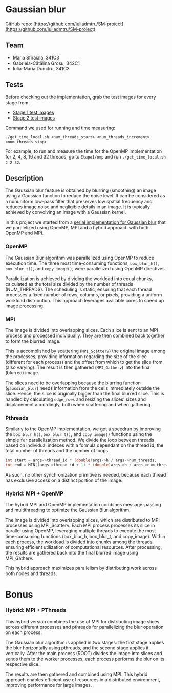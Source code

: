 # Gaussian blur

GitHub repo: [https://github.com/iuliadmtru/SM-proiect](https://github.com/iuliadmtru/SM-proiect)

## Team

- Maria Sfîrăială, 341C3
- Gabriela-Cătălina Grosu, 342C1
- Iulia-Maria Dumitru, 341C3

## Tests

Before checking out the implementation, grab the test images for every stage from:

- [Stage 1 test images](https://github.com/iuliadmtru/SM-proiect/tree/main/Etapa1/tests)
- [Stage 2 test images](https://github.com/iuliadmtru/SM-proiect/tree/main/Etapa2/tests)

Command we used for running and time measuring:

```
./get_time_local.sh <num_threads_start> <num_threads_increment> <num_threads_stop>
```

For example, to run and measure the time for the OpenMP implementation for 2, 4,
8, 16 and 32 threads, go to `Etapa1/omp` and run `./get_time_local.sh 2 2 32`.


## Description

The Gaussian blur feature is obtained by blurring (smoothing) an image using
a Gaussian function to reduce the noise level. It can be considered as a nonuniform
low-pass filter that preserves low spatial frequency and reduces image noise
and negligible details in an image.  It is typically achieved by convolving an
image with a Gaussian kernel.

In this project we started from a
[serial implementation for Gaussian blur](https://github.com/anishmrao/AA_2018/blob/master/gaussian_blur.cpp)
that we paralelized using OpenMP, MPI and a hybrid approach with both OpenMP and MPI.

### OpenMP

The Gaussian Blur algorithm was parallelized using OpenMP to reduce execution time. 
The three most time-consuming functions, `box_blur_h()`, `box_blur_t()`, and `copy_image()`, 
were parallelized using OpenMP directives. 

Parallelization is achieved by dividing the workload into equal chunks, 
calculated as the total size divided by the number of threads (NUM_THREADS). 
The scheduling is static, ensuring that each thread processes a fixed number of rows, 
columns, or pixels, providing a uniform workload distribution.
This approach leverages available cores to speed up image processing.

### MPI

The image is divided into overlapping slices. Each slice is sent to an MPI process
and processed individually. They are then combined back together to form the
blurred image.

This is accomplished by scattering (`MPI_Scatterv`) the original image among
the processes, providing information regarding the size of the slice (different
for each process) and the offset from which to get the slice from (also varying).
The result is then gathered (`MPI_Gatherv`) into the final (blurred) image.

The slices need to be overlapping because the blurring function (`gaussian_blur`)
needs information from the cells immediately outside the slice. Hence, the slice
is originally bigger than the final blurred slice. This is handled by calculating
`edge_rows` and resizing the slices' sizes and displacement accordingly, both
when scattering and when gathering.

### Pthreads

Similarly to the OpenMP implementation, we got a speedrun by improving the `box_blur_h()`, `box_blur_t()`, and `copy_image()` functions using the simple `for` parallelization method.
We divide the loop between threads based on individual indeces with a formula dependant on the thread id, the total number of threads and the number of loops:

```C
int start = args->thread_id * (double)args->h / args->num_threads;
int end = MIN((args->thread_id + 1) * (double)args->h / args->num_threads, args->h);C
```

As such, no other synchronization primitive is needed, because each thread has exclusive access on a distinct portion of the image.

### Hybrid: MPI + OpenMP

The hybrid MPI and OpenMP implementation combines message-passing and multithreading
to optimize the Gaussian Blur algorithm. 

The image is divided into overlapping slices, which are distributed to MPI processes 
using MPI_Scatterv. Each MPI process processes its slice in parallel using OpenMP, 
leveraging multiple threads to execute the most time-consuming functions 
(box_blur_h, box_blur_t, and copy_image). 
Within each process, the workload is divided into chunks among the threads, ensuring 
efficient utilization of computational resources. After processing, the results are
gathered back into the final blurred image using MPI_Gatherv. 

This hybrid approach maximizes parallelism by distributing work across both nodes and threads.


# Bonus

### Hybrid: MPI + PThreads

This hybrid version combines the use of MPI for distributing image slices across different
processes and pthreads for parallelizing the blur operation on each process. 

The Gaussian blur algorithm is applied in two stages: the first stage applies the blur 
horizontally using pthreads, and the second stage applies it vertically.
After the main process (ROOT) divides the image into slices and sends them to the worker
processes, each process performs the blur on its respective slice. 

The results are then gathered and combined using MPI. This hybrid approach enables 
efficient use of resources in a distributed environment, improving performance for large images.
